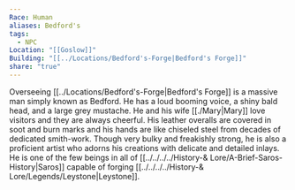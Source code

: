 ```yaml
---
Race: Human
aliases: Bedford's
tags:
  - NPC
Location: "[[Goslow]]"
Building: "[[../Locations/Bedford's-Forge|Bedford's Forge]]"
share: "true"
---
```


Overseeing [[../Locations/Bedford's-Forge|Bedford's Forge]] is a massive man simply known as Bedford. He has a loud booming voice, a shiny bald head, and a large grey mustache. He and his wife [[./Mary|Mary]] love visitors and they are always cheerful. His leather overalls are covered in soot and burn marks and his hands are like chiseled steel from decades of dedicated smith-work. Though very bulky and freakishly strong, he is also a proficient artist who adorns his creations with delicate and detailed inlays. He is one of the few beings in all of [[../../../../History-& Lore/A-Brief-Saros-History|Saros]] capable of forging [[../../../../History-& Lore/Legends/Leystone|Leystone]].